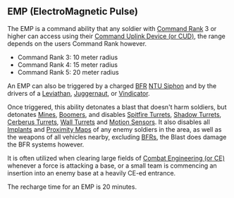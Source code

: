 ## EMP (ElectroMagnetic Pulse)

The EMP is a command ability that any soldier with
[Command Rank](../terminology/Command_Rank.md) 3 or higher can access using
their [Command Uplink Device (or CUD)](../weapons/Command_Uplink_Device.md), the
range depends on the users Command Rank however.

- Command Rank 3: 10 meter radius
- Command Rank 4: 15 meter radius
- Command Rank 5: 20 meter radius

An EMP can also be triggered by a charged
[BFR](../vehicles/BattleFrame_Robotics.md)
[NTU Siphon](../weapons/NTU_Siphon.md) and by the drivers of a
[Leviathan](../vehicles/Leviathan.md), [Juggernaut](../vehicles/Juggernaut.md),
or [Vindicator](../vehicles/Vindicator.md).

Once triggered, this ability detonates a blast that doesn't harm soldiers, but
detonates [Mines](#High_Explosive_Mine),
[Boomers](<#Remote-Detonated_Charge_(Boomer)>), and disables
[Spitfire Turrets](../weapons/Adaptive_Construction_Engine.md#Spitfire_Turret),
[Shadow Turrets](../weapons/Shadow_Turret.md),
[Cerberus Turrets](../weapons/Cerberus_Turret.md),
[Wall Turrets](../items/Phalanx.md) and
[Motion Sensors](../weapons/Adaptive_Construction_Engine.md#Motion_Sensor_Alarm).
It also disables all [Implants](../implants/Implants.md) and
[Proximity Maps](../terminology/Proximity_Map.md) of any enemy soldiers in the
area, as well as the weapons of all vehicles nearby, excluding
[BFRs](../vehicles/BattleFrame_Robotics.md), the Blast does damage the BFR
systems however.

It is often utilized when clearing large fields of
[Combat Engineering (or CE)](../certifications/Combat_Engineering.md) whenever a
force is attacking a base, or a small team is commencing an insertion into an
enemy base at a heavily CE-ed entrance.

The recharge time for an EMP is 20 minutes.


